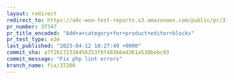```yaml
---
layout: redirect
redirect_to: https://a8c-woo-test-reports.s3.amazonaws.com/public/pr/37347/e2e/index.html
pr_number: 37347
pr_title_encoded: "Add+a+category+for+product+editor+blocks"
pr_test_type: e2e
last_published: "2023-04-12 18:27:49 +0000"
commit_sha: a7f2b172338456253f0f48366ed361a530bebc93
commit_message: "Fix php lint errors"
branch_name: fix/37200
---
```

